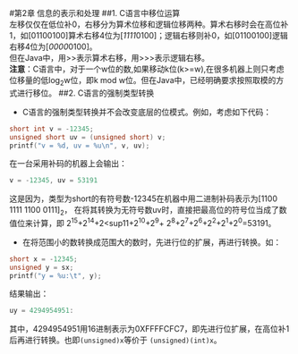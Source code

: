 #第2章 信息的表示和处理
##1. C语言中移位运算  
左移仅仅在低位补0，右移分为算术位移和逻辑位移两种。算术右移时会在高位补1，如[01100100]算术右移4位为[*1111*0100]；逻辑右移则补0，如[01100100]逻辑右移4位为[*0000*0100]。  
但在Java中，用>>表示算术右移，用>>>表示逻辑右移。  
**注意**：C语言中，对于一个w位的数,如果移动k位(k>=w),在很多机器上则只考虑位移量的低log<sub>2</sub>w位，即k mod w位。但在Java中，已经明确要求按照取模的方式进行移位。
##2. C语言的强制类型转换  
* C语言的强制类型转换并不会改变底层的位模式。例如，考虑如下代码： 

```c
short int v = -12345;
unsigned short uv = (unsigned short) v;
printf("v = %d, uv = %u\n", v, uv);
```
在一台采用补码的机器上会输出：
```c
v = -12345, uv = 53191
```
这是因为，类型为short的有符号数-12345在机器中用二进制补码表示为[1100 1111 1100 0111]<sub>2</sub>，
在将其转换为无符号数uv时，直接把最高位的符号位当成了数值位来计算，即
2<sup>15</sup>+2<sup>14</sup>+2<sup11</sup>+2<sup>10</sup>+2<sup>9</sup>+
2<sup>8</sup>+2<sup>7</sup>+2<sup>6</sup>+2<sup>2</sup>+2<sup>1</sup>+2<sup>0</sup>=53191。
* 在将范围小的数转换成范围大的数时，先进行位的扩展，再进行转换。如：

```c
short x = -12345;
unsigned y = sx;
printf("y = %u:\t", y);
```

结果输出：

```c
uy = 4294954951:
```
其中，4294954951用16进制表示为0XFFFFCFC7，即先进行位扩展，在高位补1后再进行转换。也即``(unsigned)x``等价于
``(unsigned)(int)x``。
